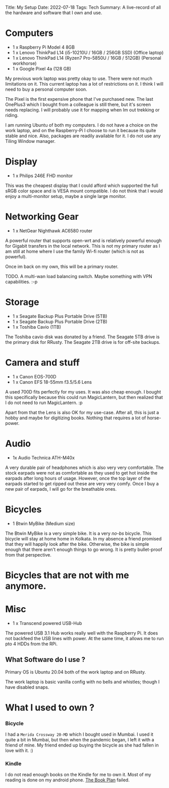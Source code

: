 Title: My Setup
Date: 2022-07-18
Tags: Tech
Summary: A live-record of all the hardware and software that I own and use.

# Computers
- 1 x Raspberry Pi Model 4 8GB
- 1 x Lenovo ThinkPad L14 (i5-10210U / 16GB / 256GB SSD) (Office laptop)
- 1 x Lenovo ThinkPad L14 (Ryzen7 Pro-5850U / 16GB / 512GB) (Personal workhorse)
- 1 x Google Pixel 4a (128 GB)

My previous work laptop was pretty okay to use. There were not much limitations on it. This current laptop has a lot of restrictions on it. I think I will need to buy a personal computer soon.

The Pixel is the first expensive phone that I've purchased new. The last OnePlus3 which I bought from a colleague is still there, but it's screen needs replacing. I will probably use it for mapping when Im out trekking or riding.

I am running Ubuntu of both my computers. I do not have a choice on the work laptop, and on the Raspberry-Pi I choose to run it because its quite stable and nice. Also, packages are readily available for it. I do not use any Tiling Window manager.

# Display
- 1 x Philips 246E FHD monitor

This was the cheapest display that I could afford which supported the full sRGB color space and is VESA mount compatible. I do not think that I would enjoy a multi-monitor setup, maybe a single large monitor.

# Networking Gear
- 1 x NetGear Nighthawk AC6580 router

A powerful router that supports open-wrt and is relatively powerful enough for Gigabit transfers in the local network. This is not my primary router as I am still at home where I use the family Wi-fi router (which is not as powerful).

Once im back on my own, this will be a primary router.

TODO. A multi-wan load balancing switch. Maybe something with VPN capabilities. :-p

# Storage
- 1 x Seagate Backup Plus Portable Drive (5TB)
- 1 x Seagate Backup Plus Portable Drive (2TB)
- 1 x Toshiba Cavio (1TB)

The Toshiba cavio disk was donated by a friend.
The Seagate 5TB drive is the primary disk for RRusty.
The Seagate 2TB drive is for off-site backups.

# Camera and stuff
- 1 x Canon EOS-700D
- 1 x Canon EFS 18-55mm f3.5/5.6 Lens

A used 700D fits perfectly for my uses. It was also cheap enough. I bought this specifically because this could run MagicLantern, but then realized that I do not need to run MagicLantern. :p

Apart from that the Lens is also OK for my use-case. After all, this is just a hobby and maybe for digitizing books. Nothing that requires a lot of horse-power.

# Audio
- 1x Audio Technica ATH-M40x

A very durable pair of headphones which is also very very comfortable. The stock earpads were not as comfortable as they used to get hot inside the earpads after long hours of usage. However, once the top layer of the earpads started to get ripped out these are very very comfy. Once I buy a new pair of earpads, I will go for the breathable ones.

# Bicycles
- 1 Btwin MyBike (Medium size)

The Btwin MyBike is a very simple bike. It is a very _no-bs_ bicycle. This bicycle will stay at home home in Kolkata. In my absence a friend promised that they will happily look after the bike. Otherwise, the bike is simple enough that there aren't enough things to go wrong. It is pretty bullet-proof from that perspective.

# Bicycles that are not with me anymore.


# Misc
- 1 x Transcend powered USB-Hub

The powered USB 3.1 Hub works really well with the Raspberry Pi. It does not backfeed the USB lines with power. At the same time, it allows me to run pto 4 HDDs from the RPi.


## What Software do I use ?
Primary OS is Ubuntu 20.04 both of the work laptop and on RRusty.

The work laptop is basic vanilla config with no bells and whistles; though I have disabled snaps.


# What I used to own ?
### Bicycle
I had a `Merida Crossway 20-MD` which I bought used in Mumbai. I used it quite a bit in Mumbai, but then when the pandemic began, I left it with a friend of mine. My friend ended up buying the bicycle as she had fallen in love with it. :)
### Kindle
I do not read enough books on the Kindle for me to own it. Most of my reading is done on my android phone. [The Book Plan](./2019-08-04-The-Book-System.md) failed.